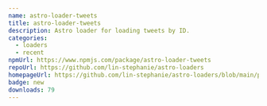 ```yaml
---
name: astro-loader-tweets
title: astro-loader-tweets
description: Astro loader for loading tweets by ID.
categories:
  - loaders
  - recent
npmUrl: https://www.npmjs.com/package/astro-loader-tweets
repoUrl: https://github.com/lin-stephanie/astro-loaders
homepageUrl: https://github.com/lin-stephanie/astro-loaders/blob/main/packages/astro-loader-tweets/
badge: new
downloads: 79
---
```

